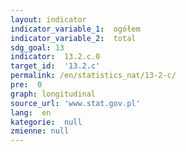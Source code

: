```yaml
---
layout: indicator
indicator_variable_1:  ogółem
indicator_variable_2:  total
sdg_goal: 13
indicator:  13.2.c.0
target_id:  '13.2.c'
permalink: /en/statistics_nat/13-2-c/
pre:  0
graph: longitudinal
source_url: 'www.stat.gov.pl'
lang:  en
kategorie:  null
zmienne: null
---
```

